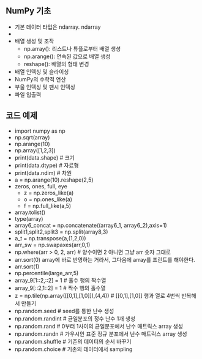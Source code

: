 ## NumPy 기초
- 기본 데이터 타입은 ndarray. ndarray
- 
- 배열 생성 및 조작
  - np.array(): 리스트나 튜플로부터 배열 생성
  - np.arange(): 연속된 값으로 배열 생성
  - reshape(): 배열의 형태 변경
- 배열 인덱싱 및 슬라이싱
- NumPy의 수학적 연산
- 부울 인덱싱 및 팬시 인덱싱
- 파일 입출력

## 코드 예제
- import numpy as np
- np.sqrt(array)
- np.arange(10)
- np.array([1,2,3])
- print(data.shape) # 크기
- print(data.dtype) # 자료형
- print(data.ndim)  # 차원
- a = np.arange(10).reshape(2,5)
- zeros, ones, full, eye
  - z = np.zeros_like(a)
  - o = np.ones_like(a)
  - f = np.full_like(a,5)
- array.tolist()
- type(array)
- array6_concat = np.concatenate((array6_1, array6_2),axis=1)
- split1,split2,split3 = np.split(array8,3)
- a_t = np.transpose(a,(1,2,0))
- arr_sw = np.swapaxes(arr,0,1)
- np.where(arr > 0, 2, arr) # 양수이면 2 아니면 그냥 arr 숫자 그대로
- arr.sort(0) array에 바로 반영하는 거라서, 그다음에 array를 프린트를 해야한다.
- arr.sort(1)
- np.percentile(large_arr,5)
- array_9[1::2,::2] = 1 # 홀수 행의 짝수열
- array_9[::2,1::2] = 1 # 짝수 행의 홀수열
- z = np.tile(np.array([[0,1],[1,0]]),(4,4)) # [[0,1],[1,0]] 행과 열로 4번씩 반복해서 만들기
- np.random.seed       # seed를 통한 난수 생성
- np.random.randint    # 균일분포의 정수 난수 1개 생성
- np.random.rand       # 0부터 1사이의 균일분포에서 난수 매트릭스 array 생성
- np.random.randn      # 가우시안 표준 정규 분포에서 난수 매트릭스 array 생성
- np.random.shuffle    # 기존의 데이터의 순서 바꾸기
- np.random.choice     # 기존의 데이터에서 sampling
